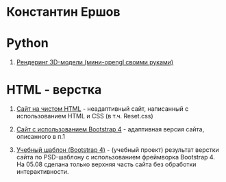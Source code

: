 

# Константин Ершов

# Python
1. [Рендеринг 3D-модели (мини-opengl своими руками)]( https://github.com/KonstantinErshow/python_3d_rendering "Учебный проект: использование numpy, matplotlib")  


# HTML - верстка
1. [Сайт на чистом HTML]( https://konstantinershow.github.io/less12/ "Учебный проект: использование html, css, +reset.css") - неадаптивный сайт, написанный с использованием HTML и CSS (в т.ч. Reset.css)


2. [Сайт с использованием Bootstrap 4]( https://konstantinershow.github.io/btstrp_vers/ "Учебный проект: использование html, css, Bootstrap") - адаптивная версия сайта, описанного в п.1

3. [Учебный шаблон (Bootstrap 4)]( https://konstantinershow.github.io/template_for_learning/src/ "Учебный проект: использование html, css, Bootstrap") - (учебный проект) результат верстки сайта по PSD-шаблону с использованием фреймворка Bootstrap 4. На 05.08 сделана только верхняя часть сайта без обработки интерактивности.
